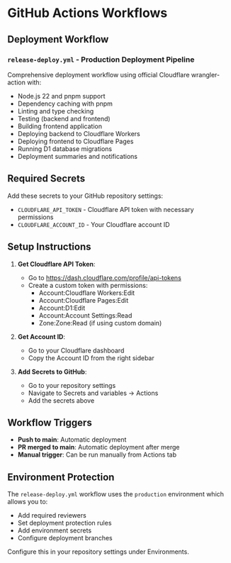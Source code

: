 # GitHub Actions Workflows

## Deployment Workflow

### `release-deploy.yml` - Production Deployment Pipeline
Comprehensive deployment workflow using official Cloudflare wrangler-action with:
- Node.js 22 and pnpm support
- Dependency caching with pnpm
- Linting and type checking
- Testing (backend and frontend)
- Building frontend application
- Deploying backend to Cloudflare Workers
- Deploying frontend to Cloudflare Pages
- Running D1 database migrations
- Deployment summaries and notifications

## Required Secrets

Add these secrets to your GitHub repository settings:

- `CLOUDFLARE_API_TOKEN` - Cloudflare API token with necessary permissions
- `CLOUDFLARE_ACCOUNT_ID` - Your Cloudflare account ID

## Setup Instructions

1. **Get Cloudflare API Token**:
   - Go to https://dash.cloudflare.com/profile/api-tokens
   - Create a custom token with permissions:
     - Account:Cloudflare Workers:Edit
     - Account:Cloudflare Pages:Edit
     - Account:D1:Edit
     - Account:Account Settings:Read
     - Zone:Zone:Read (if using custom domain)

2. **Get Account ID**:
   - Go to your Cloudflare dashboard
   - Copy the Account ID from the right sidebar

3. **Add Secrets to GitHub**:
   - Go to your repository settings
   - Navigate to Secrets and variables → Actions
   - Add the secrets above

## Workflow Triggers

- **Push to main**: Automatic deployment
- **PR merged to main**: Automatic deployment after merge
- **Manual trigger**: Can be run manually from Actions tab

## Environment Protection

The `release-deploy.yml` workflow uses the `production` environment which allows you to:
- Add required reviewers
- Set deployment protection rules
- Add environment secrets
- Configure deployment branches

Configure this in your repository settings under Environments.